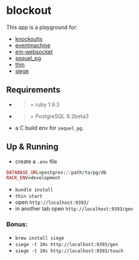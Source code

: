 # blockout

This app is a playground for:

 * [knockoutjs](https://github.com/knockout/knockout)
 * [eventmachine](https://github.com/eventmachine/eventmachine)
 * [em-websocket](https://github.com/igrigorik/em-websocket)
 * [sequel_pg](https://github.com/jeremyevans/sequel_pg)
 * [thin](https://github.com/macournoyer/thin)
 * [siege](http://www.joedog.org/siege-home/)


## Requirements

 * >= ruby 1.9.3
 * >= PostgreSQL 9.2beta3
 * a C build env for `sequel_pg`.

## Up & Running

 * create a `.env` file

```ruby
DATABASE_URL=postgres://path/to/pg/db
RACK_ENV=development
```

 * `bundle install`
 * `thin start`
 * open `http://localhost:9393/`
 * in another tab open `http://localhost:9393/gen`

### Bonus:
 * `brew install siege`
 * `siege -t 10s http://localhost:9393/gen`
 * `siege -t 10s http://localhost:9393/touch`
